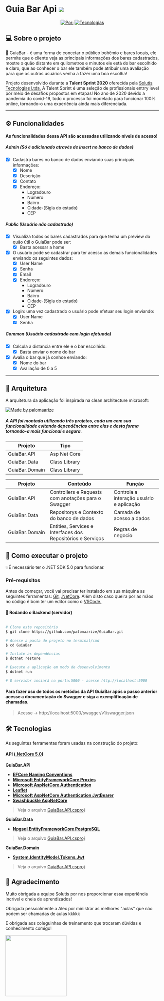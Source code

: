 # Guia Bar Api <img src="https://img.icons8.com/fluent/48/000000/beer.png"/>
<center><a href="https://www.linkedin.com/in/paloma-arize/"><img alt="Por: " src="https://img.shields.io/badge/Por:%20Paloma%0Arize-yellow"></a>  <a href="https://www.linkedin.com/in/paloma-arize/"><img alt="Tecnologias" src="https://img.shields.io/badge/Tecnologia-.NET%205.0-yellow"></a></center>

## 💻 Sobre o projeto

:beer: GuiaBar - é uma forma de conectar o público bohêmio e bares locais, ele permite que o cliente veja as principais informações dos bares cadastrados, mostre o quão distante em quilometros e minutos ele está do bar escolhido e claro, que ao conhecer o bar ele também pode atribuir uma avaliação para que os outros usuários venha a fazer uma boa escolha! 


Projeto desenvolvido durante a **Talent Sprint 2020** oferecida pela [Solutis Tecnologias Ltda.](https://solutis.com.br/)
A Talent Sprint é uma seleção de profissionais entrry level por meio de desafios propostos em etapas! No ano de 2020 devido a pandemia do covid-19, todo o processo foi modelado para funcionar 100% online, tornando-o uma experiência ainda mais diferenciada.

---

## ⚙️ Funcionalidades
#### As funcionalidades dessa API são acessadas utilizando níveis de acesso!
##### Admin (Só é adicionado através de insert no banco de dados) 

- [x] Cadastra bares no banco de dados enviando suas principais informações:
  - [x] Nome
  - [x] Descrição
  - [x] Contato
  - [x] Endereço: 
    - Logradouro
    - Número
    - Bairro
    - Cidade-(Sigla do estado)
    - CEP

##### Public (Usuário não cadastrado)
- [x] Visualiza todos os bares cadastrados para que tenha um preview do quão útil o GuiaBar pode ser:
  - [x] Basta acessar a home
- [x] O usuário pode se cadastrar para ter acesso as demais funcionalidades enviando os seguintes dados:
  - [x] User Name
  - [x] Senha
  - [x] Email
  - [x] Endereço: 
    - Logradouro
    - Número
    - Bairro
    - Cidade-(Sigla do estado)
    - CEP
- [x] Login: uma vez cadastrado o usuário pode efetuar seu login enviando:
  - [x] User Name
  - [x] Senha

##### Common (Usuário cadastrado com login efetuado)
- [x] Calcula a distancia entre ele e o bar escolhido:
  - [x] Basta enviar o nome do bar
- [x] Avalia o bar que já conhce enviando:
  - [x] Nome do bar
  - [x] Avaliação de 0 a 5

---

## 🎨 Arquitetura

A arquitetura da aplicação foi inspirada na clean architecture microsoft:

<a href="https://docs.microsoft.com/en-us/dotnet/architecture/modern-web-apps-azure/common-web-application-architectures">
  <img alt="Made by palomaarize" src="https://img.shields.io/badge/Acessar%20Documentação%20-Microsoft-yellow">
</a>

##### A API foi montada utilizando três projetos, cada um com sua funcionalidade evitando dependências entre elas e desta forma tornando-a mais funcional e segura.

| Projeto        |  Tipo         |
|----------------|---------------|
| GuiaBar.API    | Asp Net Core  |
| GuiaBar.Data   | Class Library |
| GuiaBar.Domain | Class Library |


| Projeto        | Conteúdo                                           |Função                                   |
|----------------|----------------------------------------------------|-----------------------------------------|
| GuiaBar.API    |Controllers  e Requests com anotações para o Swagger| Controla a interação usuário e aplicação|
| GuiaBar.Data   |Repositorys e Contexto do banco de dados            | Camada de acesso a dados|
| GuiaBar.Domain |Entities, Services e Interfaces dos Repositórios e Serviços|Regras de negocio|


## 🚀 Como executar o projeto

💡É necessário ter o .NET SDK 5.0 para funcionar.

### Pré-requisitos

Antes de começar, você vai precisar ter instalado em sua máquina as seguintes ferramentas:
[Git](https://git-scm.com), [.NetCore](https://dotnet.microsoft.com/download). 
Além disto caso queira por as mãos no código é bom ter um editor como o [VSCode.](https://code.visualstudio.com/)

#### 🎲 Rodando o Backend (servidor)

```bash

# Clone este repositório
$ git clone https://github.com/palomaarize/GuiaBar.git

# Acesse a pasta do projeto no terminal/cmd
$ cd GuiaBar

# Instale as dependências
$ dotnet restore

# Execute a aplicação em modo de desenvolvimento
$ dotnet run

# O servidor inciará na porta:5000 - acesse http://localhost:5000 

```
#### Para fazer uso de todos os metódos da API GuiaBar após o passo anterior acesse a documentação do Swagger e siga a exemplificação de chamadas.

> Acesse -> http://localhost:5000/swagger/v1/swagger.json



## 🛠 Tecnologias

As seguintes ferramentas foram usadas na construção do projeto:

#### **API**  ([.NetCore 5.0](https://docs.microsoft.com/pt-br/dotnet/core/dotnet-five))

**GuiaBar.API**

-   **[EFCore Naming Conventions](https://www.nuget.org/packages/EFCore.NamingConventions/5.0.0-rc1)**
-   **[Microsoft EntityFrameworkCore Proxies](https://www.nuget.org/packages/Microsoft.EntityFrameworkCore.Proxies/)**
-   **[Microsoft AspNetCore Authentication](https://www.nuget.org/packages/Microsoft.AspNetCore.Authentication.MicrosoftAccount)**
-   **[Leaflet](https://react-leaflet.js.org/en/)**
-   **[Microsoft AspNetCore Authentication JwtBearer](https://www.nuget.org/packages/Microsoft.AspNetCore.Authentication.JwtBearer/)**
-   **[Swashbuckle AspNetCore](https://www.nuget.org/packages/Swashbuckle.AspNetCore/)**

> Veja o arquivo  [GuiaBar.API.csproj](https://github.com/palomaarize/GuiaBar/blob/master/GuiaBar.API/GuiaBar.API.csproj)

**GuiaBar.Data**

-   **[Npgsql EntityFrameworkCore PostgreSQL](https://www.nuget.org/packages?q=Npgsql.EntityFrameworkCore.PostgreSQL)**

> Veja o arquivo  [GuiaBar.API.csproj](https://github.com/palomaarize/GuiaBar/blob/master/GuiaBar.Data/GuiaBar.Data.csproj)

**GuiaBar.Domain**

-   **[System.IdentityModel.Tokens.Jwt](https://www.nuget.org/packages/System.IdentityModel.Tokens.Jwt/)**

> Veja o arquivo  [GuiaBar.API.csproj](https://github.com/palomaarize/GuiaBar/blob/master/GuiaBar.Domain/GuiaBar.Domain.csproj)


## 💜 Agradecimento

Muito obrigada a equipe Solutis por nos proporcionar essa experiência incrível e cheia de aprendizados!

Obrigada pessoalmente a Alex por ministrar as melhores "aulas" que não podem ser chamadas de aulas kkkkk

E obrigada aos coleguinhas de treinamento que trocaram dúvidas e conhecimento comigo!

<img src="https://media.giphy.com/media/VelWewgR6CpNK/giphy.gif"
height="200" width="200">
